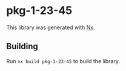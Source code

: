 # pkg-1-23-45

This library was generated with [Nx](https://nx.dev).

## Building

Run `nx build pkg-1-23-45` to build the library.

